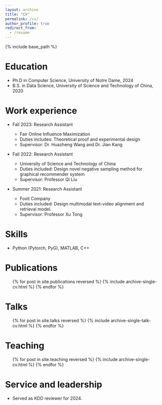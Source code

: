 ```yaml
---
layout: archive
title: "CV"
permalink: /cv/
author_profile: true
redirect_from:
  - /resume
---
```

{% include base_path %}

Education
=========

* Ph.D in Computer Science, University of Notre Dame, 2024
* B.S. in Data Science, University of Science and Technology of China, 2020

Work experience
===============

* Fall 2023: Research Assistant

  * Fair Online Influence Maximization
  * Duties includes: Theoretical proof and experimental design
  * Supervisor: Dr. Huazheng Wang and Dr. Jian Kang
* Fall 2022: Research Assistant

  * University of Science and Technology of China
  * Duties included: Design novel negative sampling method for graphical recommender system
  * Supervisor: Professor Qi Liu
* Summer 2021: Research Assistant

  * Foxit Company
  * Duties included: Design multimodal text-video alignment and retrieval model.
  * Supervisor: Professor Xu Tong

Skills
======

* Python (Pytorch, PyG), MATLAB, C++

Publications
============

<ul>{% for post in site.publications reversed %}
    {% include archive-single-cv.html %}
  {% endfor %}</ul>

Talks
=====

<ul>{% for post in site.talks reversed %}
    {% include archive-single-talk-cv.html  %}
  {% endfor %}</ul>

Teaching
========

<ul>{% for post in site.teaching reversed %}
    {% include archive-single-cv.html %}
  {% endfor %}</ul>

Service and leadership
======================

* Served as KDD reviewer for 2024.
